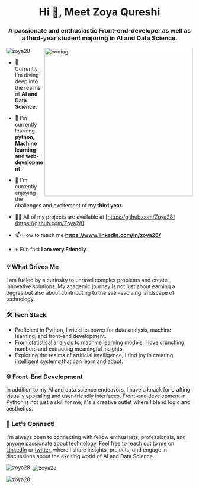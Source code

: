 
<h1 align="center">Hi 👋, Meet Zoya Qureshi</h1>
<h3 align="center">A passionate and enthusiastic Front-end-developer as well as a third-year student majoring in AI and Data Science.</h3>

<img align="right" alt="coding" width="400" src="https://camo.githubusercontent.com/bfe24c7f7db9b843e8602869974fe2d022441bb5583749ae2f84a85983fa52d4/68747470733a2f2f6d656469612e74656e6f722e636f6d2f696d616765732f37646234656161336534373237326338653538656530313866633339306237642f74656e6f722e676966">

<p align="left"> <img src="https://komarev.com/ghpvc/?username=zoya28&label=Profile%20views&color=0e75b6&style=flat" alt="zoya28" /> </p>

- 🔭 Currently, I'm diving deep into the realms of **AI and Data Science.**

- 🌱 I’m currently learning **python, Machine learning and web-development.**

- 👯 I'm currently enjoying the challenges and excitement of **my third year.**

- 👨‍💻 All of my projects are available at [https://github.com/Zoya28](https://github.com/Zoya28)

- 📫 How to reach me **https://www.linkedin.com/in/zoya28/**

- ⚡ Fun fact **I am very Friendly**

<h3 align="left">💡 What Drives Me </h3>
<p align="left">
I am fueled by a curiosity to unravel complex problems and create innovative solutions. My academic journey is not just about earning a degree but also about contributing to the ever-evolving landscape of technology.
</p>

<h3 align="left">🛠️ Tech Stack</h3>
<p align="left"> <ul>
  <li> Proficient in Python, I wield its power for data analysis, machine learning, and front-end development.</li>
  <li> From statistical analysis to machine learning models, I love crunching numbers and extracting meaningful insights.</li>
  <li>Exploring the realms of artificial intelligence, I find joy in creating intelligent systems that can learn and adapt.</li>
</ul> </p>

<h3 align="left">🌐 Front-End Development</h3>
<p align="left">
In addition to my AI and data science endeavors, I have a knack for crafting visually appealing and user-friendly interfaces. Front-end development in Python is not just a skill for me; it's a creative outlet where I blend logic and aesthetics.
</p>

<h3 align="left">🤝 Let's Connect!</h3>
<p align="left">
I'm always open to connecting with fellow enthusiasts, professionals, and anyone passionate about technology. Feel free to reach out to me on <a href="https://www.linkedin.com/in/zoya28/" target="_blank_">LinkedIn</a> or <a href="https://www.linkedin.com/in/zoya28/" target="_blank_">twitter</a>, where I share insights, projects, and engage in discussions about the exciting world of AI and Data Science.
</p>

<p><img align="left" src="https://github-readme-stats.vercel.app/api/top-langs?username=zoya28&show_icons=true&locale=en&layout=compact" alt="zoya28" /></p>

<p>&nbsp;<img align="center" src="https://github-readme-stats.vercel.app/api?username=zoya28&show_icons=true&locale=en" alt="zoya28" /></p>

<p><img align="center" src="https://github-readme-streak-stats.herokuapp.com/?user=zoya28&" alt="zoya28" /></p>

